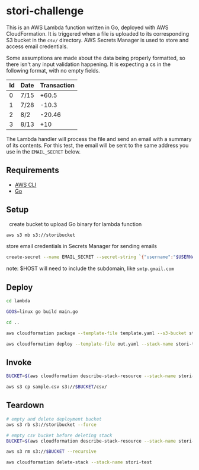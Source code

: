 # stori-challenge

This is an AWS Lambda function written in Go, deployed with AWS CloudFormation. It is triggered when a file is uploaded to its corresponding S3 bucket in the `csv/` directory. AWS Secrets Manager is used to store and access email credentials.

Some assumptions are made about the data being properly formatted, so there isn't any input validation happening. It is expecting a cs in the following format, with no empty fields.

| Id  | Date | Transaction |
| --- | ---- | ----------- |
| 0   | 7/15 | +60.5       |
| 1   | 7/28 | -10.3       |
| 2   | 8/2  | -20.46      |
| 3   | 8/13 | +10         |

The Lambda handler will process the file and send an email with a summary of its contents. For this test, the email will be sent to the same address you use in the `EMAIL_SECRET` below.

## Requirements

 - [AWS CLI](https://aws.amazon.com/cli/)
 - [Go](https://go.dev/)

## Setup
 
create bucket to upload Go binary for lambda function
```sh
aws s3 mb s3://storibucket
```

store email credentials in Secrets Manager for sending emails
```sh
create-secret --name EMAIL_SECRET --secret-string `{"username":"$USERNAME","password":"$PASSWORD","host":"$HOST"}'
```
note: $HOST will need to include the subdomain, like `smtp.gmail.com`

## Deploy

```sh
cd lambda

GOOS=linux go build main.go

cd ..

aws cloudformation package --template-file template.yaml --s3-bucket storibucket --output-template-file out.yaml

aws cloudformation deploy --template-file out.yaml --stack-name stori-test --capabilities CAPABILITY_NAMED_IAM
```

## Invoke

```sh
BUCKET=$(aws cloudformation describe-stack-resource --stack-name stori-test --logical-resource-id bucket --query 'StackResourceDetail.PhysicalResourceId' --output text)

aws s3 cp sample.csv s3://$BUCKET/csv/
```

## Teardown

```sh
# empty and delete deployment bucket
aws s3 rb s3://storibucket --force

# empty csv bucket before deleting stack
BUCKET=$(aws cloudformation describe-stack-resource --stack-name stori-test --logical-resource-id bucket --query 'StackResourceDetail.PhysicalResourceId' --output text)

aws s3 rm s3://$BUCKET --recursive

aws cloudformation delete-stack --stack-name stori-test
```